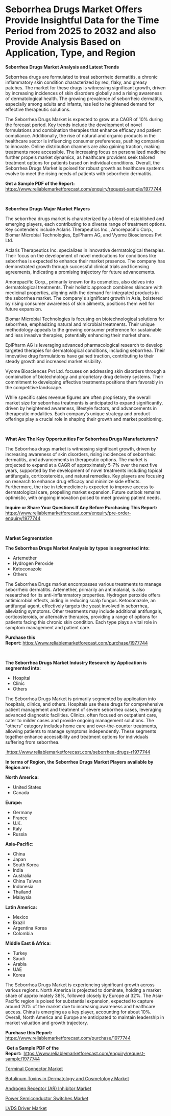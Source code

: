 <p><h1>Seborrhea Drugs Market Offers Provide Insightful Data for the Time Period from 2025 to 2032 and also Provide Analysis Based on Application, Type, and Region</h1></p><p><strong>Seborrhea Drugs Market Analysis and Latest Trends</strong></p>
<p><p>Seborrhea drugs are formulated to treat seborrheic dermatitis, a chronic inflammatory skin condition characterized by red, flaky, and greasy patches. The market for these drugs is witnessing significant growth, driven by increasing incidences of skin disorders globally and a rising awareness of dermatological health. The growing prevalence of seborrheic dermatitis, especially among adults and infants, has led to heightened demand for effective therapeutic solutions.</p><p>The Seborrhea Drugs Market is expected to grow at a CAGR of 10% during the forecast period. Key trends include the development of novel formulations and combination therapies that enhance efficacy and patient compliance. Additionally, the rise of natural and organic products in the healthcare sector is influencing consumer preferences, pushing companies to innovate. Online distribution channels are also gaining traction, making treatments more accessible. The increasing focus on personalized medicine further propels market dynamics, as healthcare providers seek tailored treatment options for patients based on individual conditions. Overall, the Seborrhea Drugs Market is poised for robust growth as healthcare systems evolve to meet the rising needs of patients with seborrheic dermatitis.</p></p>
<p><strong>Get a Sample PDF of the Report:&nbsp;</strong> <a href="https://www.reliablemarketforecast.com/enquiry/request-sample/1977744?utm_campaign=1875&utm_medium=2&utm_source=Github&utm_content=ia&utm_term=09032025&utm_id=seborrhea-drugs">https://www.reliablemarketforecast.com/enquiry/request-sample/1977744</a></p>
<p>&nbsp;</p>
<p><strong>Seborrhea Drugs Major Market Players</strong></p>
<p><p>The seborrhea drugs market is characterized by a blend of established and emerging players, each contributing to a diverse range of treatment options. Key contenders include Aclaris Therapeutics Inc., Amorepacific Corp., Biomar Microbial Technologies, EpiPharm AG, and Vyome Biosciences Pvt Ltd.</p><p>Aclaris Therapeutics Inc. specializes in innovative dermatological therapies. Their focus on the development of novel medications for conditions like seborrhea is expected to enhance their market presence. The company has demonstrated growth through successful clinical trials and licensing agreements, indicating a promising trajectory for future advancements.</p><p>Amorepacific Corp., primarily known for its cosmetics, also delves into dermatological treatments. Their holistic approach combines skincare with medicinal properties, aligning with the demand for integrated products in the seborrhea market. The company's significant growth in Asia, bolstered by rising consumer awareness of skin ailments, positions them well for future expansion.</p><p>Biomar Microbial Technologies is focusing on biotechnological solutions for seborrhea, emphasizing natural and microbial treatments. Their unique methodology appeals to the growing consumer preference for sustainable and less invasive therapies, potentially enhancing their market share.</p><p>EpiPharm AG is leveraging advanced pharmacological research to develop targeted therapies for dermatological conditions, including seborrhea. Their innovative drug formulations have gained traction, contributing to their steady growth and increased market visibility.</p><p>Vyome Biosciences Pvt Ltd. focuses on addressing skin disorders through a combination of biotechnology and proprietary drug delivery systems. Their commitment to developing effective treatments positions them favorably in the competitive landscape.</p><p>While specific sales revenue figures are often proprietary, the overall market size for seborrhea treatments is anticipated to expand significantly, driven by heightened awareness, lifestyle factors, and advancements in therapeutic modalities. Each company’s unique strategy and product offerings play a crucial role in shaping their growth and market positioning.</p></p>
<p>&nbsp;</p>
<p><strong>What Are The Key Opportunities For Seborrhea Drugs Manufacturers?</strong></p>
<p><p>The Seborrhea drugs market is witnessing significant growth, driven by increasing awareness of skin disorders, rising incidences of seborrheic dermatitis, and advancements in therapeutic options. The market is projected to expand at a CAGR of approximately 5-7% over the next five years, supported by the development of novel treatments including topical antifungals, corticosteroids, and natural remedies. Key players are focusing on research to enhance drug efficacy and minimize side effects. Furthermore, the rise in telemedicine is expected to improve access to dermatological care, propelling market expansion. Future outlook remains optimistic, with ongoing innovation poised to meet growing patient needs.</p></p>
<p><strong>Inquire or Share Your Questions If Any Before Purchasing This Report:</strong> <a href="https://www.reliablemarketforecast.com/enquiry/pre-order-enquiry/1977744?utm_campaign=1875&utm_medium=2&utm_source=Github&utm_content=ia&utm_term=09032025&utm_id=seborrhea-drugs">https://www.reliablemarketforecast.com/enquiry/pre-order-enquiry/1977744</a></p>
<p>&nbsp;</p>
<p><strong>Market Segmentation</strong></p>
<p><strong>The Seborrhea Drugs Market Analysis by types is segmented into:</strong></p>
<p><ul><li>Artemether</li><li>Hydrogen Peroxide</li><li>Ketoconazole</li><li>Others</li></ul></p>
<p><p>The Seborrhea Drugs market encompasses various treatments to manage seborrheic dermatitis. Artemether, primarily an antimalarial, is also researched for its anti-inflammatory properties. Hydrogen peroxide offers antimicrobial effects, aiding in reducing scalp fungus. Ketoconazole, an antifungal agent, effectively targets the yeast involved in seborrhea, alleviating symptoms. Other treatments may include additional antifungals, corticosteroids, or alternative therapies, providing a range of options for patients facing this chronic skin condition. Each type plays a vital role in symptom management and patient care.</p></p>
<p><strong>Purchase this Report:&nbsp;</strong><a href="https://www.reliablemarketforecast.com/purchase/1977744?utm_campaign=1875&utm_medium=2&utm_source=Github&utm_content=ia&utm_term=09032025&utm_id=seborrhea-drugs">https://www.reliablemarketforecast.com/purchase/1977744</a></p>
<p>&nbsp;</p>
<p><strong>The Seborrhea Drugs Market Industry Research by Application is segmented into:</strong></p>
<p><ul><li>Hospital</li><li>Clinic</li><li>Others</li></ul></p>
<p><p>The Seborrhea Drugs Market is primarily segmented by application into hospitals, clinics, and others. Hospitals use these drugs for comprehensive patient management and treatment of severe seborrhea cases, leveraging advanced diagnostic facilities. Clinics, often focused on outpatient care, cater to milder cases and provide ongoing management solutions. The "others" category includes home care and over-the-counter treatments, allowing patients to manage symptoms independently. These segments together enhance accessibility and treatment options for individuals suffering from seborrhea.</p></p>
<p><a href="https://www.reliablemarketforecast.com/seborrhea-drugs-r1977744?utm_campaign=1875&utm_medium=2&utm_source=Github&utm_content=ia&utm_term=09032025&utm_id=seborrhea-drugs">&nbsp;https://www.reliablemarketforecast.com/seborrhea-drugs-r1977744</a></p>
<p><strong>In terms of Region, the Seborrhea Drugs Market Players available by Region are:</strong></p>
<p>
    <p> <strong> North America: </strong>
        <ul>
            <li>United States</li>
            <li>Canada</li>
        </ul>
        </p> 
    <p> <strong> Europe: </strong>
        <ul>
            <li>Germany</li>
            <li>France</li>
            <li>U.K.</li>
            <li>Italy</li>
            <li>Russia</li>
        </ul>
        </p> 
    <p> <strong> Asia-Pacific: </strong>
        <ul>
            <li>China</li>
            <li>Japan</li>
            <li>South Korea</li>
            <li>India</li>
            <li>Australia</li>
            <li>China Taiwan</li>
            <li>Indonesia</li>
            <li>Thailand</li>
            <li>Malaysia</li>
        </ul>
        </p> 
    <p> <strong> Latin America: </strong>
        <ul>
            <li>Mexico</li>
            <li>Brazil</li>
            <li>Argentina Korea</li>
            <li>Colombia</li>
        </ul>
        </p> 
    <p> <strong> Middle East & Africa: </strong>
        <ul>
            <li>Turkey</li>
            <li>Saudi</li>
            <li>Arabia</li>
            <li>UAE</li>
            <li>Korea</li>
        </ul>
    </p>
    </p>
<p><p>The Seborrhea Drugs Market is experiencing significant growth across various regions. North America is projected to dominate, holding a market share of approximately 38%, followed closely by Europe at 32%. The Asia-Pacific region is poised for substantial expansion, expected to capture around 20% of the market due to increasing awareness and healthcare access. China is emerging as a key player, accounting for about 10%. Overall, North America and Europe are anticipated to maintain leadership in market valuation and growth trajectory.</p></p>
<p><strong>Purchase this Report: </strong><a href="https://www.reliablemarketforecast.com/purchase/1977744?utm_campaign=1875&utm_medium=2&utm_source=Github&utm_content=ia&utm_term=09032025&utm_id=seborrhea-drugs">https://www.reliablemarketforecast.com/purchase/1977744</a></p>
<p>&nbsp;<strong>Get a Sample PDF of the Report:&nbsp;&nbsp;</strong><a href="https://www.reliablemarketforecast.com/enquiry/request-sample/1977744?utm_campaign=1875&utm_medium=2&utm_source=Github&utm_content=ia&utm_term=09032025&utm_id=seborrhea-drugs">https://www.reliablemarketforecast.com/enquiry/request-sample/1977744</a></p>
<p><strong></strong></p>
<p><p><a href="https://www.linkedin.com/pulse/terminal-connector-market-size-2025-2032-cagr-103-focus-growth-u3tmc?utm_campaign=1875&utm_medium=2&utm_source=Github&utm_content=ia&utm_term=09032025&utm_id=seborrhea-drugs">Terminal Connector Market</a></p><p><a href="https://github.com/kathiestrine5ty/Market-Research-Report-List-1/blob/main/botulinum-toxins-in-dermatology-and-cosmetology-market.md?utm_campaign=1875&utm_medium=2&utm_source=Github&utm_content=ia&utm_term=09032025&utm_id=seborrhea-drugs">Botulinum Toxins in Dermatology and Cosmetology Market</a></p><p><a href="https://github.com/NarcisoFerry/Market-Research-Report-List-1/blob/main/androgen-receptor-ar-inhibitor-market.md?utm_campaign=1875&utm_medium=2&utm_source=Github&utm_content=ia&utm_term=09032025&utm_id=seborrhea-drugs">Androgen Receptor (AR) Inhibitor Market</a></p><p><a href="https://www.linkedin.com/pulse/power-semiconductor-switches-demand-sales-growth-forecasts-2025-o1nlc?utm_campaign=1875&utm_medium=2&utm_source=Github&utm_content=ia&utm_term=09032025&utm_id=seborrhea-drugs">Power Semiconductor Switches Market</a></p><p><a href="https://www.linkedin.com/pulse/lvds-driver-market-trends-strategic-insights-2025-2032-algocracy-oz3tc?utm_campaign=1875&utm_medium=2&utm_source=Github&utm_content=ia&utm_term=09032025&utm_id=seborrhea-drugs">LVDS Driver Market</a></p></p>